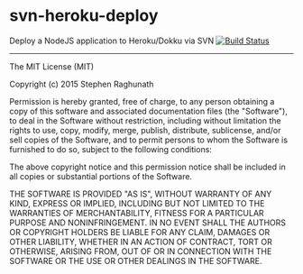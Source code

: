 # svn-heroku-deploy
Deploy a NodeJS application to Heroku/Dokku via SVN
[![Build Status](https://travis-ci.org/raghunat/svn-heroku-deploy.svg?branch=master)](https://travis-ci.org/raghunat/svn-heroku-deploy)

------------------

The MIT License (MIT)

Copyright (c) 2015 Stephen Raghunath

Permission is hereby granted, free of charge, to any person obtaining a copy
of this software and associated documentation files (the "Software"), to deal
in the Software without restriction, including without limitation the rights
to use, copy, modify, merge, publish, distribute, sublicense, and/or sell
copies of the Software, and to permit persons to whom the Software is
furnished to do so, subject to the following conditions:

The above copyright notice and this permission notice shall be included in all
copies or substantial portions of the Software.

THE SOFTWARE IS PROVIDED "AS IS", WITHOUT WARRANTY OF ANY KIND, EXPRESS OR
IMPLIED, INCLUDING BUT NOT LIMITED TO THE WARRANTIES OF MERCHANTABILITY,
FITNESS FOR A PARTICULAR PURPOSE AND NONINFRINGEMENT. IN NO EVENT SHALL THE
AUTHORS OR COPYRIGHT HOLDERS BE LIABLE FOR ANY CLAIM, DAMAGES OR OTHER
LIABILITY, WHETHER IN AN ACTION OF CONTRACT, TORT OR OTHERWISE, ARISING FROM,
OUT OF OR IN CONNECTION WITH THE SOFTWARE OR THE USE OR OTHER DEALINGS IN THE
SOFTWARE.
